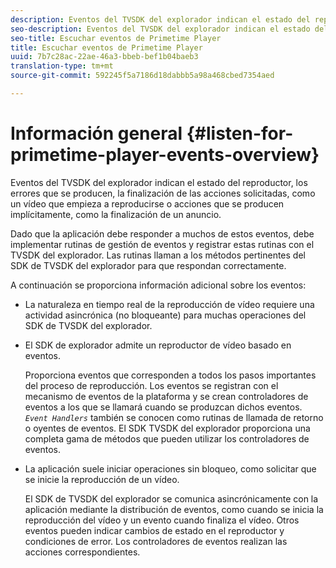 ```yaml
---
description: Eventos del TVSDK del explorador indican el estado del reproductor, los errores que se producen, la finalización de las acciones solicitadas, como un vídeo que empieza a reproducirse o acciones que se producen implícitamente, como la finalización de un anuncio.
seo-description: Eventos del TVSDK del explorador indican el estado del reproductor, los errores que se producen, la finalización de las acciones solicitadas, como un vídeo que empieza a reproducirse o acciones que se producen implícitamente, como la finalización de un anuncio.
seo-title: Escuchar eventos de Primetime Player
title: Escuchar eventos de Primetime Player
uuid: 7b7c28ac-22ae-46a3-bbeb-bef1b04baeb3
translation-type: tm+mt
source-git-commit: 592245f5a7186d18dabbb5a98a468cbed7354aed

---
```



# Información general {#listen-for-primetime-player-events-overview}

Eventos del TVSDK del explorador indican el estado del reproductor, los errores que se producen, la finalización de las acciones solicitadas, como un vídeo que empieza a reproducirse o acciones que se producen implícitamente, como la finalización de un anuncio.

Dado que la aplicación debe responder a muchos de estos eventos, debe implementar rutinas de gestión de eventos y registrar estas rutinas con el TVSDK del explorador. Las rutinas llaman a los métodos pertinentes del SDK de TVSDK del explorador para que respondan correctamente.

A continuación se proporciona información adicional sobre los eventos:

* La naturaleza en tiempo real de la reproducción de vídeo requiere una actividad asincrónica (no bloqueante) para muchas operaciones del SDK de TVSDK del explorador.
* El SDK de explorador admite un reproductor de vídeo basado en eventos.

   Proporciona eventos que corresponden a todos los pasos importantes del proceso de reproducción. Los eventos se registran con el mecanismo de eventos de la plataforma y se crean controladores de eventos a los que se llamará cuando se produzcan dichos eventos. *`Event Handlers`* también se conocen como rutinas de llamada de retorno o oyentes de eventos. El SDK TVSDK del explorador proporciona una completa gama de métodos que pueden utilizar los controladores de eventos.
* La aplicación suele iniciar operaciones sin bloqueo, como solicitar que se inicie la reproducción de un vídeo.

   El SDK de TVSDK del explorador se comunica asincrónicamente con la aplicación mediante la distribución de eventos, como cuando se inicia la reproducción del vídeo y un evento cuando finaliza el vídeo. Otros eventos pueden indicar cambios de estado en el reproductor y condiciones de error. Los controladores de eventos realizan las acciones correspondientes.

